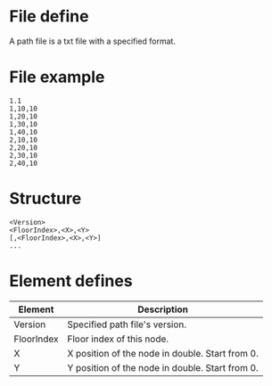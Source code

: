 # File define
A path file is a txt file with a specified format.

# File example
```
1.1
1,10,10
1,20,10
1,30,10
1,40,10
2,10,10
2,20,10
2,30,10
2,40,10
```

# Structure
```
<Version>
<FloorIndex>,<X>,<Y>
[,<FloorIndex>,<X>,<Y>]
...
```

# Element defines

|Element|Description|
|---|---|
|Version|Specified path file's version.|
|FloorIndex|Floor index of this node.|
|X|X position of the node in double. Start from 0.|
|Y|Y position of the node in double. Start from 0.|